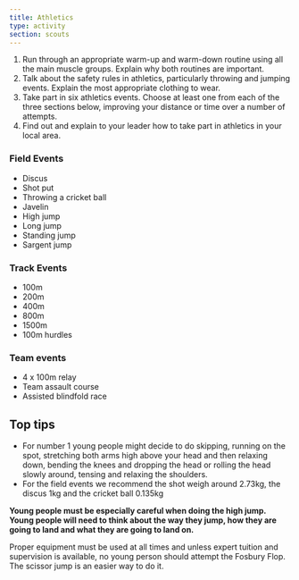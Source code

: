 ```yaml
---
title: Athletics
type: activity
section: scouts
---
```


1. Run through an appropriate warm-up and warm-down routine using all the main muscle groups. Explain why both routines are important.
1. Talk about the safety rules in athletics, particularly throwing and jumping events. Explain the most appropriate clothing to wear.
1. Take part in six athletics events. Choose at least one from each of the three sections below, improving your distance or time over a number of attempts.
1. Find out and explain to your leader how to take part in athletics in your local area.

### Field Events
* Discus
* Shot put
* Throwing a cricket ball
* Javelin
* High jump
* Long jump
* Standing jump
* Sargent jump

### Track Events
* 100m
* 200m
* 400m
* 800m
* 1500m
* 100m hurdles

### Team events
* 4 x 100m relay
* Team assault course
* Assisted blindfold race

## Top tips

* For number 1 young people might decide to do skipping, running on the spot, stretching both arms high above your head and then relaxing down, bending the knees and dropping the head or rolling the head slowly around, tensing and relaxing the shoulders. 
* For the field events we recommend the shot weigh around 2.73kg, the discus 1kg and the cricket ball 0.135kg

**Young people must be especially careful when doing the high jump. Young people will need to think about the way they jump, how they are going to land and what they are going to land on.**

Proper equipment must be used at all times and unless expert tuition and supervision is available, no young person should attempt the Fosbury Flop. The scissor jump is an easier way to do it.  
